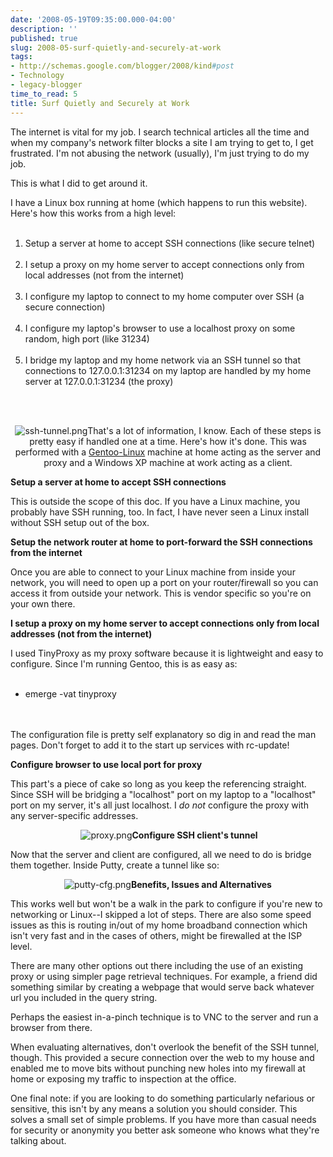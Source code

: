 ```yaml
---
date: '2008-05-19T09:35:00.000-04:00'
description: ''
published: true
slug: 2008-05-surf-quietly-and-securely-at-work
tags:
- http://schemas.google.com/blogger/2008/kind#post
- Technology
- legacy-blogger
time_to_read: 5
title: Surf Quietly and Securely at Work
---
```


The internet is vital for my job. I search technical articles all the time and when my company's network filter blocks a site I am trying to get to, I get frustrated. I'm not abusing the network (usually), I'm just trying to do my job.

This is what I did to get around it.

I have a Linux box running at home (which happens to run this website). Here's how this works from a high level:<br /><ol><br />	<li>Setup a server at home to accept SSH connections (like secure telnet)</li><br />	<li>I setup a proxy on my home server to accept connections only from local addresses (not from the internet)</li><br />	<li>I configure my laptop to connect to my home computer over SSH (a secure connection)</li><br />	<li>I configure my laptop's browser to use a localhost proxy on some random, high port (like 31234)</li><br />	<li>I bridge my laptop and my home network via an SSH tunnel so that connections to 127.0.0.1:31234 on my laptop are handled by my home server at 127.0.0.1:31234 (the proxy)</li><br /></ol><br /><p style="text-align: center;">![ssh-tunnel.png](ssh-tunnel.png)That's a lot of information, I know. Each of these steps is pretty easy if handled one at a time. Here's how it's done. This was performed with a <a href="http://www.gentoo.org/main/en/about.xml">Gentoo-Linux</a> machine at home acting as the server and proxy and a Windows XP machine at work acting as a client.

<strong>Setup a server at home to accept SSH connections</strong>

This is outside the scope of this doc. If you have a Linux machine, you probably have SSH running, too. In fact, I have never seen a Linux install without SSH setup out of the box.

<strong>Setup the network router at home to port-forward the SSH connections from the internet</strong>

Once you are able to connect to your Linux machine from inside your network, you will need to open up a port on your router/firewall so you can access it from outside your network. This is vendor specific so you're on your own there.



<strong>I setup a proxy on my home server to accept connections only from local addresses (not from the internet)</strong>

I used TinyProxy as my proxy software because it is lightweight and easy to configure. Since I'm running Gentoo, this is as easy as:<br /><ul><br />	<li>emerge -vat tinyproxy</li><br /></ul><br />The configuration file is pretty self explanatory so dig in and read the man pages. Don't forget to add it to the start up services with rc-update!

<strong>Configure browser to use local port for proxy</strong>

This part's a piece of cake so long as you keep the referencing straight. Since SSH will be bridging a "localhost" port on my laptop to a "localhost" port on my server, it's all just localhost. I <em>do not </em>configure the proxy with any server-specific addresses.<br /><p align="center"> ![proxy.png](proxy.png)<strong>Configure SSH client's tunnel </strong>

Now that the server and client are configured, all we need to do is bridge them together. Inside Putty, create a tunnel like so:<br /><p align="center">![putty-cfg.png](putty-cfg.png)<strong>Benefits, Issues and Alternatives </strong>

This works well but won't be a walk in the park to configure if you're new to networking or Linux--I skipped a lot of steps. There are also some speed issues as this is routing in/out of my home broadband connection which isn't very fast and in the cases of others, might be firewalled at the ISP level.

There are many other options out there including the use of an existing proxy or using simpler page retrieval techniques. For example, a friend did something similar by creating a webpage that would serve back whatever url you included in the query string.

Perhaps the easiest in-a-pinch technique is to VNC to the server and run a browser from there.

When evaluating alternatives, don't overlook the benefit of the SSH tunnel, though. This provided a secure connection over the web to my house and enabled me to move bits without punching new holes into my firewall at home or exposing my traffic to inspection at the office.

One final note: if you are looking to do something particularly nefarious or sensitive, this isn't by any means a solution you should consider. This solves a small set of simple problems. If you have more than casual needs for security or anonymity you better ask someone who knows what they're talking about.